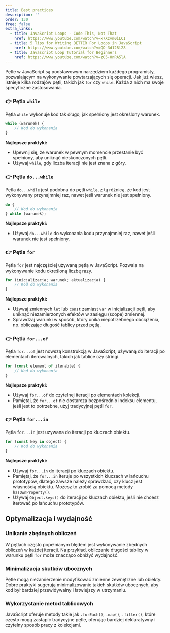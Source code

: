 ```yaml
---
title: Best practices
description: ''
order: 130
free: false
extra_links:
  - title: JavaScript Loops - Code This, Not That
    href: https://www.youtube.com/watch?v=x7Xzvm0iLCI
  - title: 5 Tips for Writing BETTER For Loops in JavaScript
    href: https://www.youtube.com/watch?v=QO-3d128l28
  - title: Javascript Loop Tutorial for Beginners
    href: https://www.youtube.com/watch?v=zO5-OnRA5lA
---
```


Pętle w JavaScript są podstawowym narzędziem każdego programisty, pozwalającym na wykonywanie powtarzających się operacji. Jak już wiesz, istnieje kilka rodzajów pętli, takich jak `for` czy `while`. Każda z nich ma swoje specyficzne zastosowania.

### 👉 Pętla `while`

Pętla `while` wykonuje kod tak długo, jak spełniony jest określony warunek.

```javascript
while (warunek) {
	// Kod do wykonania
}
```

**Najlepsze praktyki:**

- Upewnij się, że warunek w pewnym momencie przestanie być spełniony, aby uniknąć nieskończonych pętli.
- Używaj `while`, gdy liczba iteracji nie jest znana z góry.

### 👉 Pętla `do...while`

Pętla `do...while` jest podobna do pętli `while`, z tą różnicą, że kod jest wykonywany przynajmniej raz, nawet jeśli warunek nie jest spełniony.

```javascript
do {
	// Kod do wykonania
} while (warunek);
```

**Najlepsze praktyki:**

- Używaj `do...while` do wykonania kodu przynajmniej raz, nawet jeśli warunek nie jest spełniony.

### 👉 Pętla `for`

Pętla `for` jest najczęściej używaną pętlą w JavaScript. Pozwala na wykonywanie kodu określoną liczbę razy.

```javascript
for (inicjalizacja; warunek; aktualizacja) {
	// Kod do wykonania
}
```

**Najlepsze praktyki:**

- Używaj zmiennych `let` lub `const` zamiast `var` w inicjalizacji pętli, aby uniknąć niezamierzonych efektów w zasięgu (scope) zmiennej.
- Sprawdzaj warunki w sposób, który unika niepotrzebnego obciążenia, np. obliczając długość tablicy przed pętlą.

### 👉 Pętla `for...of`

Pętla `for...of` jest nowszą konstrukcją w JavaScript, używaną do iteracji po elementach iterowalnych, takich jak tablice czy stringi.

```javascript
for (const element of iterable) {
	// Kod do wykonania
}
```

**Najlepsze praktyki:**

- Używaj `for...of` do czytelnej iteracji po elementach kolekcji.
- Pamiętaj, że `for...of` nie dostarcza bezpośrednio indeksu elementu, jeśli jest to potrzebne, użyj tradycyjnej pętli `for`.

### 👉 Pętla `for...in`

Pętla `for...in` jest używana do iteracji po kluczach obiektu.

```javascript
for (const key in object) {
	// Kod do wykonania
}
```

**Najlepsze praktyki:**

- Używaj `for...in` do iteracji po kluczach obiektu.
- Pamiętaj, że `for...in` iteruje po wszystkich kluczach w łańcuchu prototypów, dlatego zawsze należy sprawdzać, czy klucz jest własnością obiektu. Możesz to zrobić za pomocą metody `hasOwnProperty()`.
- Używaj `Object.keys()` do iteracji po kluczach obiektu, jeśli nie chcesz iterować po łańcuchu prototypów.

## Optymalizacja i wydajność

### Unikanie zbędnych obliczeń

W pętlach często popełnianym błędem jest wykonywanie zbędnych obliczeń w każdej iteracji. Na przykład, obliczanie długości tablicy w warunku pętli `for` może znacząco obniżyć wydajność.

### Minimalizacja skutków ubocznych

Pętle mogą niezamierzenie modyfikować zmienne zewnętrzne lub obiekty. Dobre praktyki sugerują minimalizowanie takich skutków ubocznych, aby kod był bardziej przewidywalny i łatwiejszy w utrzymaniu.

### Wykorzystanie metod tablicowych

JavaScript oferuje metody takie jak `.forEach()`, `.map()`, `.filter()`, które często mogą zastąpić tradycyjne pętle, oferując bardziej deklaratywny i czytelny sposób pracy z kolekcjami.
